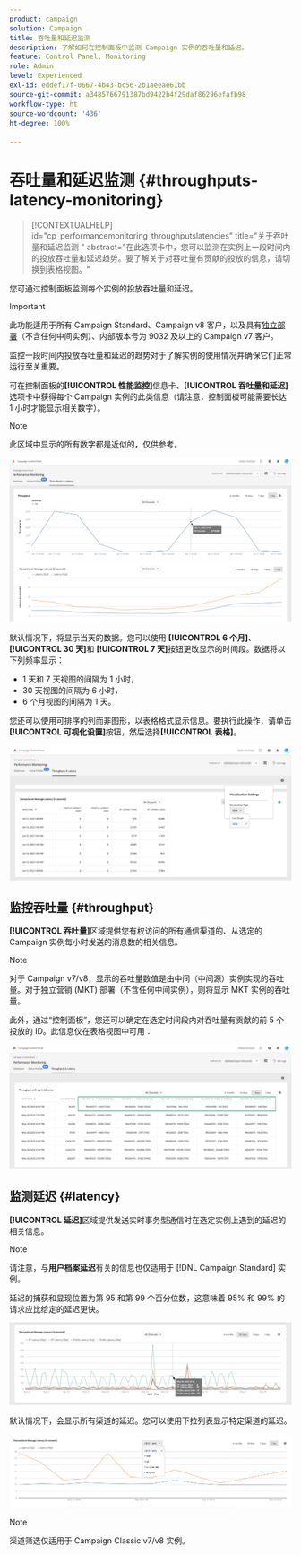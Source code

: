 ```yaml
---
product: campaign
solution: Campaign
title: 吞吐量和延迟监测
description: 了解如何在控制面板中监测 Campaign 实例的吞吐量和延迟。
feature: Control Panel, Monitoring
role: Admin
level: Experienced
exl-id: eddef17f-0667-4b43-bc56-2b1aeeae61bb
source-git-commit: a3485766791387bd9422b4f29daf86296efafb98
workflow-type: ht
source-wordcount: '436'
ht-degree: 100%

---
```


# 吞吐量和延迟监测 {#throughputs-latency-monitoring}

>[!CONTEXTUALHELP]
>id="cp_performancemonitoring_throughputslatencies"
>title="关于吞吐量和延迟监测 "
>abstract="在此选项卡中，您可以监测在实例上一段时间内的投放吞吐量和延迟趋势。要了解关于对吞吐量有贡献的投放的信息，请切换到表格视图。"

您可通过控制面板监测每个实例的投放吞吐量和延迟。

>[!IMPORTANT]
>
>此功能适用于所有 Campaign Standard、Campaign v8 客户，以及具有[独立部署](https://experienceleague.adobe.com/docs/campaign-classic/using/installing-campaign-classic/deployment-types-/standalone-deployment.html?lang=zh-Hans)（不含任何中间实例）、内部版本号为 9032 及以上的 Campaign v7 客户。

监控一段时间内投放吞吐量和延迟的趋势对于了解实例的使用情况并确保它们正常运行至关重要。

可在控制面板的&#x200B;**[!UICONTROL 性能监控]**&#x200B;信息卡、**[!UICONTROL 吞吐量和延迟]**&#x200B;选项卡中获得每个 Campaign 实例的此类信息（请注意，控制面板可能需要长达 1 小时才能显示相关数字）。

>[!NOTE]
>
>此区域中显示的所有数字都是近似的，仅供参考。

![](assets/throughput-latencies-overview.png)

默认情况下，将显示当天的数据。您可以使用 **[!UICONTROL 6 个月]**、**[!UICONTROL 30 天]**&#x200B;和 **[!UICONTROL 7 天]**&#x200B;按钮更改显示的时间段。数据将以下列频率显示：
* 1 天和 7 天视图的间隔为 1 小时，
* 30 天视图的间隔为 6 小时，
* 6 个月视图的间隔为 1 天。

您还可以使用可排序的列而非图形，以表格格式显示信息。要执行此操作，请单击&#x200B;**[!UICONTROL 可视化设置]**&#x200B;按钮，然后选择&#x200B;**[!UICONTROL 表格]**。

![](assets/throughput-latencies-table.png)

## 监控吞吐量 {#throughput}

**[!UICONTROL 吞吐量]**&#x200B;区域提供您有权访问的所有通信渠道的、从选定的 Campaign 实例每小时发送的消息数的相关信息。

>[!NOTE]
>
>对于 Campaign v7/v8，显示的吞吐量数值是由中间（中间源）实例实现的吞吐量。对于独立营销 (MKT) 部署（不含任何中间实例），则将显示 MKT 实例的吞吐量。

此外，通过“控制面板”，您还可以确定在选定时间段内对吞吐量有贡献的前 5 个投放的 ID。此信息仅在表格视图中可用：

![](assets/throughput-latencies-top5.png)

## 监测延迟 {#latency}

**[!UICONTROL 延迟]**&#x200B;区域提供发送实时事务型通信时在选定实例上遇到的延迟的相关信息。

>[!NOTE]
>
>请注意，与&#x200B;**用户档案延迟**&#x200B;有关的信息也仅适用于 [!DNL Campaign Standard] 实例。

延迟的捕获和显现位置为第 95 和第 99 个百分位数，这意味着 95% 和 99% 的请求应比给定的延迟更快。

![](assets/throughput-latencies-latency.png)

默认情况下，会显示所有渠道的延迟。您可以使用下拉列表显示特定渠道的延迟。

![](assets/throughput-latencies-filter.png)

>[!NOTE]
>
>渠道筛选仅适用于 Campaign Classic v7/v8 实例。
